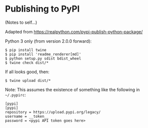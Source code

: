 # Publishing to PyPI

(Notes to self...)

Adapted from <https://realpython.com/pypi-publish-python-package/>

Python 3 only (from version 2.0.0 forward):

```
$ pip install twine
$ pip install 'readme_renderer[md]'
$ python setup.py sdist bdist_wheel
$ twine check dist/*
```

If all looks good, then:

```
$ twine upload dist/*
```

Note: This assumes the existence of something like the following in
`~/.pypirc`:

```
[pypi]
[pypi]
repository = https://upload.pypi.org/legacy/
username = __token__
password = <pypi API token goes here>
```
